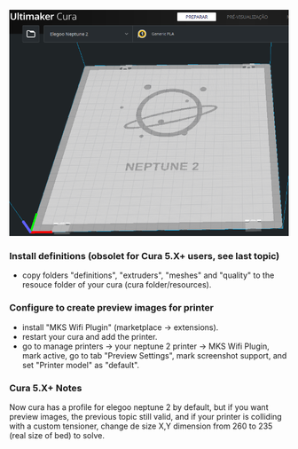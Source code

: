 ![](https://github.com/MrJ0se/Elegoo-Neptune-2-ultimaker-cura-profile/blob/main/sample.png?raw=true)

### Install definitions (obsolet for Cura 5.X+ users, see last topic)

- copy folders "definitions", "extruders", "meshes" and "quality" to the resouce folder of your cura (cura folder/resources).

### Configure to create preview images for printer

- install "MKS Wifi Plugin" (marketplace -> extensions).
- restart your cura and add the printer.
- go to manage printers -> your neptune 2 printer -> MKS Wifi Plugin, mark active, go to tab "Preview Settings", mark screenshot support, and set "Printer model" as "default".

### Cura 5.X+ Notes

Now cura has a profile for elegoo neptune 2 by default, but if you want preview images, the previous topic still valid, and if your printer is colliding with a custom tensioner, change de size X,Y dimension from 260 to 235 (real size of bed) to solve.
